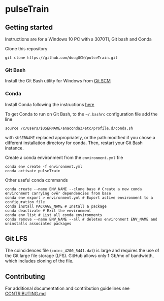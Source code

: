 # pulseTrain

## Getting started

Instructions are for a Windows 10 PC with a 3070TI, Git bash and Conda

Clone this repository

```
git clone https://github.com/dougUCN/pulseTrain.git
```

### Git Bash

Install the Git Bash utility for Windows from [Git SCM](https://git-scm.com/downloads)

### Conda

Install Conda following the instructions [here](https://conda.io/projects/conda/en/latest/user-guide/install/index.html)

To get Conda to run on Git Bash, to the `~/.bashrc` configuration file add the line

```
source /c/Users/$USERNAME/anaconda3/etc/profile.d/conda.sh
```

with `$USERNAME` replaced appropriately, or the path modified if you chose a different installation directory for conda. Then, restart your Git Bash instance.

Create a conda environment from the `environment.yml` file

```
conda env create -f environment.yml
conda activate pulseTrain
```

Other useful conda commands

```
conda create --name ENV_NAME --clone base # Create a new conda environment carrying over dependencies from base
conda env export > environment.yml # Export active environment to a configuration file
conda install PACKAGE_NAME # Install a package
conda deactivate # Exit the environment
conda env list # List all conda environments
conda remove --name ENV_NAME --all # deletes environment ENV_NAME and uninstalls associated packages
```

## Git LFS

The coincidences file (`coinc_4200_5441.dat`) is large and requires the use of the Git large file storage (LFS). GitHub allows only 1 Gb/mo of bandwidth, which includes cloning of the file.

## Contributing

For additional documentation and contribution guidelines see [CONTRIBUTING.md](CONTRIBUTING.md)
